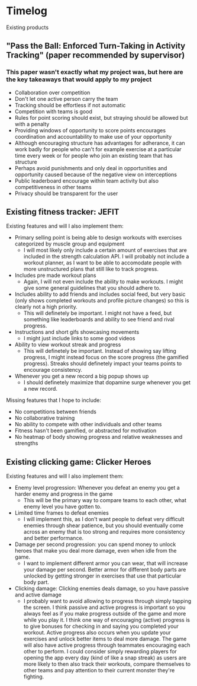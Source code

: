 # Timelog

Existing products

## "Pass the Ball: Enforced Turn-Taking in Activity Tracking" (paper recommended by supervisor)

### This paper wasn't exactly what my project was, but here are the key takeaways that would apply to my project

- Collaboration over competition
- Don't let one active person carry the team
- Tracking should be effortless if not automatic
- Competition with teams is good
- Rules for point scoring should exist, but straying should be allowed but with a penalty
- Providing windows of opportunity to score points encourages coordination and accountability to make use of your opportunity
- Although encouraging structure has advantages for adherance, it can work badly for people who can't for example exercise at a particular time every week or for people who join an existing team that has structure
- Perhaps avoid punishments and only deal in opportunities and opportunity caused because of the negative view on interceptions
- Public leaderboard encourage within team activity but also competitiveness in other teams
- Privacy should be transparent for the user

## Existing fitness tracker: JEFIT

Existing features and will I also implement them:

- Primary selling point is being able to design workouts with exercises categorized by muscle group and equipment
  - I will most likely only include a certain amount of exercises that are included in the strength calculation API. I will probably not include a workout planner, as I want to be able to accomodate people with more unstructured plans that still like to track progress.
- Includes pre made workout plans
  - Again, I will not even include the ability to make workouts. I might give some general guidelines that you should adhere to.
- Includes ability to add friends and includes social feed, but very basic (only shows completed workouts and profile picture changes) so this is clearly not a high priority.
  - This will definetely be important. I might not have a feed, but something like leaderboards and ability to see friend and rival progress.
- Instructions and short gifs showcasing movements
  - I might just include links to some good videos
- Ability to view workout streak and progress
  - This will definetely be important. Instead of showing say lifting progress, I might instead focus on the score progress (the gamified progress). Streaks should definetely impact your teams points to encourage consistency.
- Whenever you get a new record a big popup shows up
  - I should definetely maximize that dopamine surge whenever you get a new record.

Missing features that I hope to include:

- No competitions between friends
- No collaborative training
- No ability to compete with other individuals and other teams
- Fitness hasn't been gamified, or abstracted for motivation
- No heatmap of body showing progress and relative weaknesses and strengths

## Existing clicking game: Clicker Heroes

Existing features and will I also implement them:

- Enemy level progression: Whenever you defeat an enemy you get a harder enemy and progress in the game
  - This will be the primary way to compare teams to each other, what enemy level you have gotten to.
- Limited time frames to defeat enemies
  - I will implement this, as I don't want people to defeat very difficult enemies through shear patience, but you should eventually come across an enemy that is too strong and requires more consistency and better performance.
- Damage per second progression: you can spend money to unlock heroes that make you deal more damage, even when idle from the game.
  - I want to implement different armor you can wear, that will increase your damage per second. Better armor for different body parts are unlocked by getting stronger in exercises that use that particular body part.
- Clicking damage: Clicking enemies deals damage, so you have passive and active damage
  - I probably want to avoid allowing to progress through simply tapping the screen. I think passive and active progress is important so you always feel as if you make progress outside of the game and more while you play it. I think one way of encouraging (active) progress is to give bonuses for checking in and saying you completed your workout. Active progress also occurs when you update your exercises and unlock better items to deal more damage. The game will also have active progress through teammates encouraging each other to perform. I could consider simply rewarding players for opening the app every day (kind of like a snap streak) as users are more likely to then also track their workouts, compare themselves to other teams and pay attention to their current monster they're fighting.

